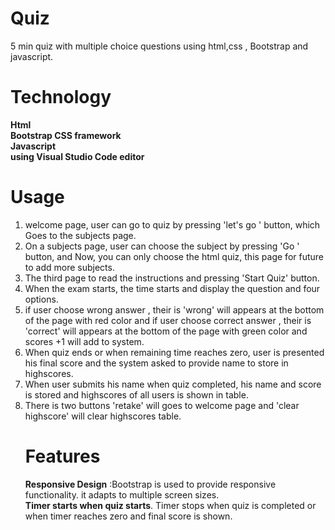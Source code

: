# Quiz
5 min quiz with multiple choice questions using html,css , Bootstrap and  javascript.

# Technology
<b>
Html <br>
Bootstrap  CSS framework <br>
Javascript <br>
using Visual Studio Code editor
</b>

# Usage
<ol> 
<li> welcome page, user can go to quiz by pressing 'let's go ' button, which Goes to the subjects page.
 <li> On a subjects page, user can choose the subject by pressing 'Go ' button,  and Now, you can only choose the html quiz, this page for future to add more subjects.</li>
 <li> The third page to read the instructions and pressing 'Start Quiz' button.</li>
 <li> When the exam starts, the time starts and display the question and  four options.</li>
<li> if user choose  wrong answer , their is 'wrong' will appears at the bottom of the page with red color 
and if user choose  correct answer , their is 'correct' will appears at the bottom of the page with green color and scores +1 will add to system.</li>
<li> When quiz ends or when remaining time reaches zero, user is presented his final score and the system asked to provide name to store in highscores.</li>
<li> When user submits his name when quiz completed, his name and score is stored and highscores of all users is shown in table.</li>
<li>There is two buttons 'retake' will goes to welcome page and 'clear highscore' will clear highscores table.</li>

# Features 
<b> Responsive Design</b> :Bootstrap is used to provide responsive functionality. it adapts to multiple screen sizes.<br>
  <b>Timer starts when quiz starts</b>. Timer stops when quiz is completed or when timer reaches zero and final score is shown.
